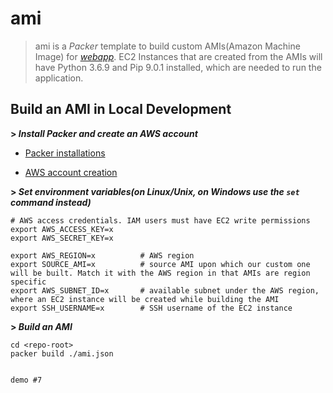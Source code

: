 # ami

> ami is a *Packer* template to build custom AMIs(Amazon Machine Image) for *[webapp](https://github.com/gaoxiaob-fall2020/webapp.git)*. EC2 Instances that are created from the AMIs will have Python 3.6.9 and Pip 9.0.1 installed, which are needed to run the application. 

## Build an AMI in Local Development

**> *Install Packer and create an AWS account***
* [Packer installations](https://learn.hashicorp.com/tutorials/packer/getting-started-install?in=packer/getting-started)

* [AWS account creation](https://aws.amazon.com/free/?all-free-tier.sort-by=item.additionalFields.SortRank&all-free-tier.sort-order=asc)

**> *Set environment variables(on Linux/Unix, on Windows use the <code>set</code> command instead)***
  
    # AWS access credentials. IAM users must have EC2 write permissions
    export AWS_ACCESS_KEY=x      
    export AWS_SECRET_KEY=x
    
    export AWS_REGION=x          # AWS region
    export SOURCE_AMI=x          # source AMI upon which our custom one will be built. Match it with the AWS region in that AMIs are region specific
    export AWS_SUBNET_ID=x       # available subnet under the AWS region, where an EC2 instance will be created while building the AMI
    export SSH_USERNAME=x        # SSH username of the EC2 instance
    

**> *Build an AMI***

    cd <repo-root>
    packer build ./ami.json


    demo #7
